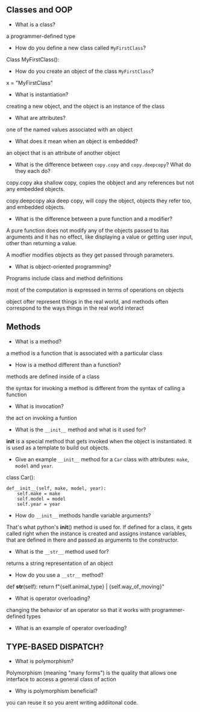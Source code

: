## Classes and OOP

- What is a class?

a programmer-defined type

- How do you define a new class called `MyFirstClass`?

Class MyFirstClass():

- How do you create an object of the class `MyFirstClass`?

x = "MyFirstClass"

- What is instantiation?

creating a new object, and the object is an instance of the class

- What are attributes?

one of the named values associated with an object

- What does it mean when an object is embedded?

an object that is an attribute of another object

- What is the difference between `copy.copy` and `copy.deepcopy`?
What do they each do?

copy.copy aka shallow copy, copies the obbject and any references but not any embedded objects.

copy.deepcopy aka deep copy, will copy the object, objects they refer too, and embedded objects.


- What is the difference between a pure function and a modifier?

A pure function does not modify any of the objects passed to itas arguments and it has no effect, like displaying a value or getting user input, other than returning a value.

A modfier modifies objects as they get passed through parameters.


- What is object-oriented programming?

Programs include class and method definitions

most of the computation is expressed in terms of operations on objects

object ofter represent things in the real world, and methods often correspond to the ways things in the real world interact

## Methods

- What is a method?

a method is a function that is associated with a particular class

- How is a method different than a function?

methods are defined inside of a class

the syntax for invoking a method is different from the syntax of calling a function

- What is invocation?

the act on invoking a funtion

- What is the `__init__` method and what is it used for?

__init__ is a special method that gets invoked when the object is instantiated. It is used as a template to build out objects.

- Give an example `__init__` method for a `Car` class with attributes:
`make`, `model` and `year`.

class Car():

    def__init__(self, make, model, year):
        self.make = make
        self.model = model
        self.year = year

- How do `__init__` methods handle variable arguments?

That's what python's __init__() method is used for. If defined for a class, it gets called right when the instance is created and assigns instance variables, that are defined in there and passed as arguments to the constructor.


- What is the `__str__` method used for?

returns a string representation of an object

- How do you use a `__str__` method?

 def __str__(self):
        return f"{self.animal_type} | {self.way_of_moving}"


- What is operator overloading?

changing the behavior of an operator so that it works with programmer-defined types

- What is an example of operator overloading?




## TYPE-BASED DISPATCH?

- What is polymorphism?

Polymorphism (meaning "many forms") is the quality that allows one interface to access a general class of action

- Why is polymorphism beneficial?

you can reuse it so you arent writing addiitonal code.
